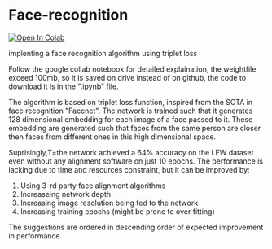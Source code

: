 # Face-recognition

[![Open In Colab](https://colab.research.google.com/assets/colab-badge.svg)](https://colab.research.google.com/drive/16_7BgzzsmTO0dyA3e7usqVv5swUmCApi?usp=sharing)

implenting a face recognition algorithm using triplet loss 

Follow the google collab notebook for detailed explaination, the weightfile exceed 100mb, so it is saved on drive instead of on github, the code to download it is in the ".ipynb" file.

The algorithm is based on triplet loss function, inspired from the SOTA in face recognition "Facenet". The network is trained such that it generates 128 dimensional embedding for each image of a face passed to it. These embedding are generated such that faces from the same person are closer then faces from different ones in this high dimensional space.

Suprisingly,T=the network achieved a 64% accuracy on the LFW dataset even without any alignment software on just 10 epochs. The performance is lacking due to time and resources constraint, but it can be improved by:

1. Using 3-rd party face alignment algorithms
2. Increaseing network depth
3. Increasing image resolution being fed to the network
4. Increasing training epochs (might be prone to over fitting)

The suggestions are ordered in descending order of expected improvement in performance.
